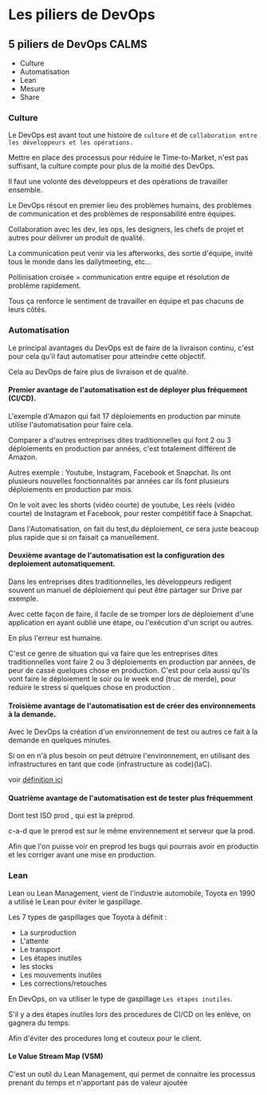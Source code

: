 # Les piliers de DevOps

## 5 piliers de DevOps CALMS

- Culture
- Automatisation
- Lean
- Mesure
- Share

### Culture

Le DevOps est avant tout une histoire de `culture` et de `collaboration entre les développeurs et les opérations.`

Mettre en place des processus pour réduire le Time-to-Market, n'est pas suffisant, la culture compte pour plus de la moitié des DevOps.

Il faut une volonté des développeurs et des opérations de travailler ensemble.

Le DevOps résout en premier lieu des problèmes humains, des problèmes de communication et des problèmes de responsabilité entre équipes.

Collaboration avec les dev, les ops, les designers, les chefs de projet et autres pour délivrer un produit de qualité.

La communication peut venir via les afterworks, des sortie d'équipe, invité tous le monde dans les dailytmeeting, etc...

Pollinisation croisée = communication entre equipe et résolution de problème rapidement.

Tous ça renforce le sentiment de travailler en équipe et pas chacuns de leurs côtés.

### Automatisation

Le principal avantages du DevOps est de faire de la livraison continu, c'est pour cela qu'il faut automatiser pour atteindre cette objectif.

Cela au DevOps de faire plus de livraison et de qualité.

#### Premier avantage de l'automatisation est de déployer plus fréquement (CI/CD).

L'exemple d'Amazon qui fait 17 déploiements en production par minute utilise l'automatisation pour faire cela.

Comparer a d'autres entreprises dites traditionnelles qui font 2 ou 3 déploiements en production par années, c'est totalement différent de Amazon.

Autres exemple : Youtube, Instagram, Facebook et Snapchat. Ils ont plusieurs nouvelles fonctionnalités par années car ils font plusieurs déploiements en production par mois.

On le voit avec les shorts (vidéo courte) de youtube, Les réels (vidéo courte) de Instagram et Facebook, pour rester compétitif face à Snapchat.

Dans l'Automatisation, on fait du test,du déploiement, ce sera juste beacoup plus rapide que si on faisait ça manuellement.

#### Deuxième avantage de l'automatisation est la configuration des deploiement automatiquement.

Dans les entreprises dites traditionnelles, les développeurs redigent souvent un manuel de déploiement qui peut être partager sur Drive par exemple.

Avec cette façon de faire, il facile de se tromper lors de déploiement d'une application en ayant oublié une étape, ou l'exécution d'un script ou autres. 

En plus l'erreur est humaine.

C'est ce genre de situation qui va faire que les entreprises dites traditionnelles vont faire 2 ou 3 déploiements en production par années, de peur de cassé quelques chose en production. C'est pour cela aussi qu'ils vont faire le déploiement le soir ou le week end (truc de merde), pour reduire le stress si quelques chose en production .

#### Troisième avantage de l'automatisation est de créer des environnements à la demande.

Avec le DevOps la création d'un environnement de test ou autres ce fait à la demande en quelques minutes.

Si on en n'à plus besoin on peut détruire l'environnement, en utilisant des infrastructures en tant que code (infrastructure as code)(IaC).

voir [définition ici](https://learn.microsoft.com/fr-fr/devops/deliver/what-is-infrastructure-as-code)

#### Quatrième avantage de l'automatisation est de tester plus fréquemment

Dont test ISO prod , qui est la préprod.

c-a-d que le prerod est sur le même envirennement et serveur que la prod.

Afin que l'on puisse voir en preprod les bugs qui pourrais avoir en productin et les corriger avant une mise en production.

### Lean

Lean ou Lean Management, vient de l'industrie automobile, Toyota en 1990 a utilisé le Lean pour éviter le gaspillage.

Les 7 types de gaspillages que Toyota à définit :

- La surproduction
- L'attente
- Le transport
- Les étapes inutiles
- les stocks
- Les mouvements inutiles
- Les corrections/retouches

En DevOps, on va utiliser le type de gaspillage `Les étapes inutiles`.

S'il y a des étapes inutiles lors des procedures de CI/CD on les enlève, on gagnera du temps.

Afin d'éviter des procedures long et couteux pour le client.

#### Le Value Stream Map (VSM)

C'est un outil du Lean Management, qui permet de connaitre les processus prenant du temps et n'apportant pas de valeur ajoutée